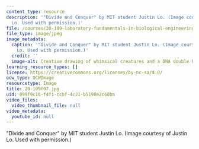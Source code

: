 ```yaml
---
content_type: resource
description: '"Divide and Conquer" by MIT student Justin Lo. (Image courtesy of Justin
  Lo. Used with permission.)'
file: /courses/20-109-laboratory-fundamentals-in-biological-engineering-fall-2007/099f9c18f4f1ccbf4c21b5198e2c60ba_20-109f07.jpg
file_type: image/jpeg
image_metadata:
  caption: '"Divide and Conquer" by MIT student Justin Lo. (Image courtesy of Justin
    Lo. Used with permission.)'
  credit: ''
  image-alt: Creative drawing of whimsical creatures and a DNA double helix.
learning_resource_types: []
license: https://creativecommons.org/licenses/by-nc-sa/4.0/
ocw_type: OCWImage
resourcetype: Image
title: 20-109f07.jpg
uid: 099f9c18-f4f1-ccbf-4c21-b5198e2c60ba
video_files:
  video_thumbnail_file: null
video_metadata:
  youtube_id: null
---
```

"Divide and Conquer" by MIT student Justin Lo. (Image courtesy of Justin Lo. Used with permission.)